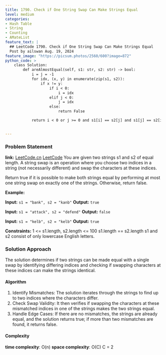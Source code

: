 ```yaml
---
title: 1790. Check if One String Swap Can Make Strings Equal
level: medium
categories:
- Hash Table
- String
- Counting
- AMateList
feature_text: |
  ## LeetCode 1790. Check if One String Swap Can Make Strings Equal
  Post by ailswan Aug. 19, 2024
feature_image: "https://picsum.photos/2560/600?image=872"
python_code: >
    class Solution:
        def areAlmostEqual(self, s1: str, s2: str) -> bool:
            i = j = -1
            for idx, (x, y) in enumerate(zip(s1, s2)):
                if x != y:
                    if i < 0:
                        i = idx
                    elif j < 0:
                        j = idx
                    else:
                        return False

            return i < 0 or j >= 0 and s1[i] == s2[j] and s1[j] == s2[i]
      

---
```


### Problem Statement
**link:**
[LeetCode.cn](https://leetcode.cn/problems/largest-plus-sign/)
[LeetCode](https://leetcode.com/largest-plus-sign/)
You are given two strings s1 and s2 of equal length. A string swap is an operation where you choose two indices in a string (not necessarily different) and swap the characters at these indices.

Return true if it is possible to make both strings equal by performing at most one string swap on exactly one of the strings. Otherwise, return false.

**Example:**

**Input:** `s1 = "bank", s2 = "kanb"`
**Output:** `true`

**Input:** `s1 = "attack", s2 = "defend"`
**Output:** `false`

**Input:** `s1 = "kelb", s2 = "kelb"`
**Output:** `true`


**Constraints:**
1 <= s1.length, s2.length <= 100
s1.length == s2.length
s1 and s2 consist of only lowercase English letters.

### Solution Approach
The solution determines if two strings can be made equal with a single swap by identifying differing indices and checking if swapping characters at these indices can make the strings identical.

#### Algorithm
1. Identify Mismatches: The solution iterates through the strings to find up to two indices where the characters differ.
2. Check Swap Validity: It then verifies if swapping the characters at these mismatched indices in one of the strings makes the two strings equal.
3. Handle Edge Cases: If there are no mismatches, the strings are already equal, and the solution returns true; if more than two mismatches are found, it returns false.

#### Complexity
 **time complexity**: O(n)
 **space complexity**: O(C) C = 2